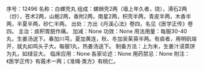 序号：12496
名称：白螺壳丸
组成：螺蛳壳2两（墙上年久者，烧），滑石2两（炒），苍术2两，山栀2两，香附2两，南星2两，枳壳半两，青皮半两，木香半两，半夏半两，砂仁半两。
出处：方出《丹溪心法》卷四，名见《医学正传》卷四。
主治：痰积胃脘作痛。
加减：None
功效：None
用法用量：每服30-40丸，生姜汤送下。春加川芎，夏加黄连，秋、冬加吴茱萸半两。有痰者，用明矾熔开，就丸如鸡头子大。每服1丸，热姜汤送下。
制备方法：上为末，生姜汁浸蒸饼为丸，如绿豆大。
临床应用：None
各家论述：None
用药禁忌：None
附注：《医学正传》有莪术一两；《准绳·类方》有桃仁。
